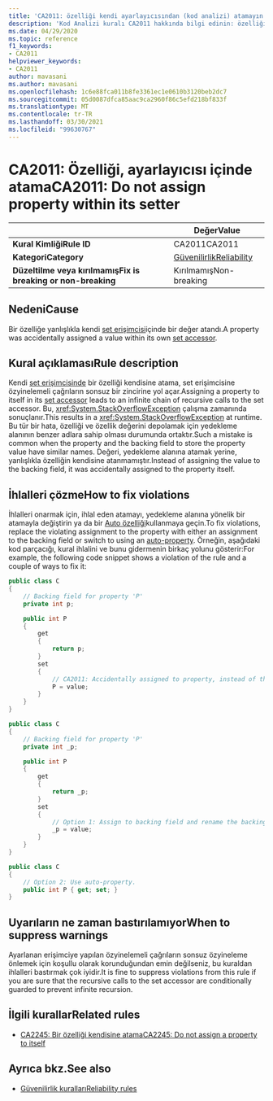 ```yaml
---
title: 'CA2011: özelliği kendi ayarlayıcısından (kod analizi) atamayın'
description: 'Kod Analizi kuralı CA2011 hakkında bilgi edinin: özelliğini ayarlayıcının içinde atama'
ms.date: 04/29/2020
ms.topic: reference
f1_keywords:
- CA2011
helpviewer_keywords:
- CA2011
author: mavasani
ms.author: mavasani
ms.openlocfilehash: 1c6e88fca011b8fe3361ec1e0610b3120beb2dc7
ms.sourcegitcommit: 05d0087dfca85aac9ca2960f86c5efd218bf833f
ms.translationtype: MT
ms.contentlocale: tr-TR
ms.lasthandoff: 03/30/2021
ms.locfileid: "99630767"
---
```

# <a name="ca2011-do-not-assign-property-within-its-setter"></a><span data-ttu-id="5c172-103">CA2011: Özelliği, ayarlayıcısı içinde atama</span><span class="sxs-lookup"><span data-stu-id="5c172-103">CA2011: Do not assign property within its setter</span></span>

| | <span data-ttu-id="5c172-104">Değer</span><span class="sxs-lookup"><span data-stu-id="5c172-104">Value</span></span> |
|-|-|
| <span data-ttu-id="5c172-105">**Kural Kimliği**</span><span class="sxs-lookup"><span data-stu-id="5c172-105">**Rule ID**</span></span> |<span data-ttu-id="5c172-106">CA2011</span><span class="sxs-lookup"><span data-stu-id="5c172-106">CA2011</span></span>|
| <span data-ttu-id="5c172-107">**Kategori**</span><span class="sxs-lookup"><span data-stu-id="5c172-107">**Category**</span></span> |[<span data-ttu-id="5c172-108">Güvenilirlik</span><span class="sxs-lookup"><span data-stu-id="5c172-108">Reliability</span></span>](reliability-warnings.md)|
| <span data-ttu-id="5c172-109">**Düzeltilme veya kırılmamış**</span><span class="sxs-lookup"><span data-stu-id="5c172-109">**Fix is breaking or non-breaking**</span></span> |<span data-ttu-id="5c172-110">Kırılmamış</span><span class="sxs-lookup"><span data-stu-id="5c172-110">Non-breaking</span></span>|

## <a name="cause"></a><span data-ttu-id="5c172-111">Nedeni</span><span class="sxs-lookup"><span data-stu-id="5c172-111">Cause</span></span>

<span data-ttu-id="5c172-112">Bir özelliğe yanlışlıkla kendi [set erişimcisi](../../../csharp/programming-guide/classes-and-structs/using-properties.md#the-set-accessor)içinde bir değer atandı.</span><span class="sxs-lookup"><span data-stu-id="5c172-112">A property was accidentally assigned a value within its own [set accessor](../../../csharp/programming-guide/classes-and-structs/using-properties.md#the-set-accessor).</span></span>

## <a name="rule-description"></a><span data-ttu-id="5c172-113">Kural açıklaması</span><span class="sxs-lookup"><span data-stu-id="5c172-113">Rule description</span></span>

<span data-ttu-id="5c172-114">Kendi [set erişimcisinde](../../../csharp/programming-guide/classes-and-structs/using-properties.md#the-set-accessor) bir özelliği kendisine atama, set erişimcisine özyinelemeli çağrıların sonsuz bir zincirine yol açar.</span><span class="sxs-lookup"><span data-stu-id="5c172-114">Assigning a property to itself in its [set accessor](../../../csharp/programming-guide/classes-and-structs/using-properties.md#the-set-accessor) leads to an infinite chain of recursive calls to the set accessor.</span></span> <span data-ttu-id="5c172-115">Bu, <xref:System.StackOverflowException> çalışma zamanında sonuçlanır.</span><span class="sxs-lookup"><span data-stu-id="5c172-115">This results in a <xref:System.StackOverflowException> at runtime.</span></span> <span data-ttu-id="5c172-116">Bu tür bir hata, özelliği ve özellik değerini depolamak için yedekleme alanının benzer adlara sahip olması durumunda ortaktır.</span><span class="sxs-lookup"><span data-stu-id="5c172-116">Such a mistake is common when the property and the backing field to store the property value have similar names.</span></span> <span data-ttu-id="5c172-117">Değeri, yedekleme alanına atamak yerine, yanlışlıkla özelliğin kendisine atanmamıştır.</span><span class="sxs-lookup"><span data-stu-id="5c172-117">Instead of assigning the value to the backing field, it was accidentally assigned to the property itself.</span></span>

## <a name="how-to-fix-violations"></a><span data-ttu-id="5c172-118">İhlalleri çözme</span><span class="sxs-lookup"><span data-stu-id="5c172-118">How to fix violations</span></span>

<span data-ttu-id="5c172-119">İhlalleri onarmak için, ihlal eden atamayı, yedekleme alanına yönelik bir atamayla değiştirin ya da bir [Auto özelliği](../../../csharp/programming-guide/classes-and-structs/auto-implemented-properties.md)kullanmaya geçin.</span><span class="sxs-lookup"><span data-stu-id="5c172-119">To fix violations, replace the violating assignment to the property with either an assignment to the backing field or switch to using an [auto-property](../../../csharp/programming-guide/classes-and-structs/auto-implemented-properties.md).</span></span> <span data-ttu-id="5c172-120">Örneğin, aşağıdaki kod parçacığı, kural ihlalini ve bunu gidermenin birkaç yolunu gösterir:</span><span class="sxs-lookup"><span data-stu-id="5c172-120">For example, the following code snippet shows a violation of the rule and a couple of ways to fix it:</span></span>

```csharp
public class C
{
    // Backing field for property 'P'
    private int p;

    public int P
    {
        get
        {
            return p;
        }
        set
        {
            // CA2011: Accidentally assigned to property, instead of the backing field.
            P = value;
        }
    }
}
```

```csharp
public class C
{
    // Backing field for property 'P'
    private int _p;

    public int P
    {
        get
        {
            return _p;
        }
        set
        {
            // Option 1: Assign to backing field and rename the backing field for clarity.
            _p = value;
        }
    }
}
```

```csharp
public class C
{
    // Option 2: Use auto-property.
    public int P { get; set; }
}
```

## <a name="when-to-suppress-warnings"></a><span data-ttu-id="5c172-121">Uyarıların ne zaman bastırılamıyor</span><span class="sxs-lookup"><span data-stu-id="5c172-121">When to suppress warnings</span></span>

<span data-ttu-id="5c172-122">Ayarlanan erişimciye yapılan özyinelemeli çağrıların sonsuz özyineleme önlemek için koşullu olarak korunduğundan emin değilseniz, bu kuraldan ihlalleri bastırmak çok iyidir.</span><span class="sxs-lookup"><span data-stu-id="5c172-122">It is fine to suppress violations from this rule if you are sure that the recursive calls to the set accessor are conditionally guarded to prevent infinite recursion.</span></span>

## <a name="related-rules"></a><span data-ttu-id="5c172-123">İlgili kurallar</span><span class="sxs-lookup"><span data-stu-id="5c172-123">Related rules</span></span>

- [<span data-ttu-id="5c172-124">CA2245: Bir özelliği kendisine atama</span><span class="sxs-lookup"><span data-stu-id="5c172-124">CA2245: Do not assign a property to itself</span></span>](ca2245.md)

## <a name="see-also"></a><span data-ttu-id="5c172-125">Ayrıca bkz.</span><span class="sxs-lookup"><span data-stu-id="5c172-125">See also</span></span>

- [<span data-ttu-id="5c172-126">Güvenilirlik kuralları</span><span class="sxs-lookup"><span data-stu-id="5c172-126">Reliability rules</span></span>](reliability-warnings.md)
